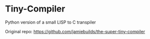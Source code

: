 # Tiny-Compiler
Python version of a small LISP to C transpiler  

Original repo: https://github.com/jamiebuilds/the-super-tiny-compiler
